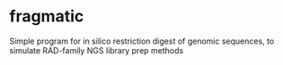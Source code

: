 # fragmatic
Simple program for in silico restriction digest of genomic sequences, to simulate RAD-family NGS library prep methods
